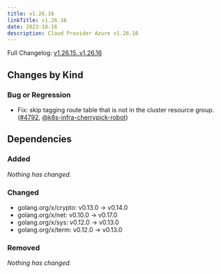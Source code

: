 ```yaml
---
title: v1.26.16
linkTitle: v1.26.16
date: 2023-10-16
description: Cloud Provider Azure v1.26.16
---
```

Full Changelog: [v1.26.15..v1.26.16](https://github.com/kubernetes-sigs/cloud-provider-azure/compare/v1.26.15...v1.26.16)

## Changes by Kind

### Bug or Regression

- Fix: skip tagging route table that is not in the cluster resource group. ([#4792](https://github.com/kubernetes-sigs/cloud-provider-azure/pull/4792), [@k8s-infra-cherrypick-robot](https://github.com/k8s-infra-cherrypick-robot))

## Dependencies

### Added
_Nothing has changed._

### Changed
- golang.org/x/crypto: v0.13.0 → v0.14.0
- golang.org/x/net: v0.10.0 → v0.17.0
- golang.org/x/sys: v0.12.0 → v0.13.0
- golang.org/x/term: v0.12.0 → v0.13.0

### Removed
_Nothing has changed._
